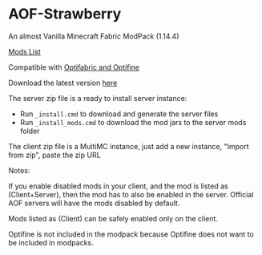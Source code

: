 # AOF-Strawberry

An almost Vanilla Minecraft Fabric ModPack (1.14.4)

[Mods List](https://github.com/AllOfFabric/AOF-Strawberry/wiki/AOF-Strawberry-2.3.0-beta)

Compatible with [Optifabric and Optifine](https://github.com/modmuss50/OptiFabric)

Download the latest version [here](https://github.com/AllOfFabric/AOF-Strawberry/releases/latest)

The server zip file is a ready to install server instance:

- Run `_install.cmd` to download and generate the server files
- Run `_install_mods.cmd` to download the mod jars to the server mods folder

The client zip file is a MultiMC instance, just add a new instance, "Import from zip", paste the zip URL

Notes:

If you enable disabled mods in your client, and the mod is listed as (Client+Server), then the mod has to also be enabled in the server. Official AOF servers will have the mods disabled by default.

Mods listed as (Client) can be safely enabled only on the client.

Optifine is not included in the modpack because Optifine does not want to be included in modpacks.
